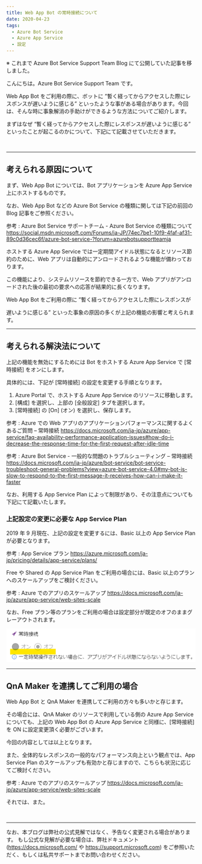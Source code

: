 ```yaml
---
title: Web App Bot の常時接続について
date: 2020-04-23
tags: 
  - Azure Bot Service
  - Azure App Service
  - 設定
---
```


※ これまで Azure Bot Service Support Team Blog にて公開していた記事を移しました。


こんにちは。Azure Bot Service Support Team です。

Web App Bot をご利用の際に、ボットに ”暫く経ってからアクセスした際にレスポンスが遅いように感じる” といったような事がある場合があります。今回は、そんな時に事象解消の手助けができるような方法についてご紹介します。

まずはなぜ “暫く経ってからアクセスした際にレスポンスが遅いように感じる” といったことが起こるのかについて、下記にて記載させていただきます。

<br />

---

## 考えられる原因について

まず、Web App Bot については、Bot アプリケーションを Azure App Service 上にホストするものです。

なお、Web App Bot などの Azure Bot Service の種類に関しては下記の前回の Blog 記事をご参照ください。

 
参考 : Azure Bot Service サポートチーム - Azure Bot Service の種類について
https://social.msdn.microsoft.com/Forums/ja-JP/74ec7be1-10f9-4faf-af31-89c0d36cec6f/azure-bot-service-?forum=azurebotsupportteamja


ホストする Azure App Service では一定期間アイドル状態になるとリソース節約のために、Web アプリは自動的にアンロードされるような機能が備わっております。

この機能により、システムリソースを節約できる一方で、Web アプリがアンロードされた後の最初の要求への応答が結果的に長くなります。
 
Web App Bot をご利用の際に ”暫く経ってからアクセスした際にレスポンスが

遅いように感じる” といった事象の原因の多くが上記の機能の影響と考えられます。

---

## 考えられる解決法について

上記の機能を無効にするためには Bot をホストする Azure App Service で [常時接続] をオンにします。

具体的には、下記が [常時接続] の設定を変更する手順となります。


1. Azure Portal で、ホストする Azure App Service のリソースに移動します。
2. [構成] を選択し、上部の [全般設定] タブを選択します。
3. [常時接続] の [On] (オン) を選択し、保存します。


参考 : Azure での Web アプリのアプリケーションパフォーマンスに関するよくあるご質問 – 常時接続
https://docs.microsoft.com/ja-jp/azure/app-service/faq-availability-performance-application-issues#how-do-i-decrease-the-response-time-for-the-first-request-after-idle-time


参考 : Azure Bot Service - 一般的な問題のトラブルシューティング – 常時接続
https://docs.microsoft.com/ja-jp/azure/bot-service/bot-service-troubleshoot-general-problems?view=azure-bot-service-4.0#my-bot-is-slow-to-respond-to-the-first-message-it-receives-how-can-i-make-it-faster
 

なお、利用する App Service Plan によって制限があり、その注意点についても下記にて記載いたします。


### 上記設定の変更に必要な App Service Plan

2019 年 9 月現在、上記の設定を変更するには、Basic 以上の App Service Plan が必要となります。

参考 : App Service プラン
https://azure.microsoft.com/ja-jp/pricing/details/app-service/plans/


Free や Shared の App Service Plan をご利用の場合には、Basic 以上のプランへのスケールアップをご検討ください。
 

参考 : Azure でのアプリのスケールアップ
https://docs.microsoft.com/ja-jp/azure/app-service/web-sites-scale


なお、Free プラン等のプランをご利用の場合は設定部分が既定のオフのままグレーアウトされます。

![lowplan](/articles/azure-bot-service/bot-alwayson/lowplan.png)

---

## QnA Maker を連携してご利用の場合

Web App Bot と QnA Maker を連携してご利用の方々も多いかと存じます。

その場合には、QnA Maker のリソースで利用している側の Azure App Service についても、上記の Web App Bot の Azure App Service と同様に、[常時接続] を ON に設定変更頂く必要がございます。


今回の内容としては以上となります。

また、全体的なレスポンスの一般的なパフォーマンス向上という観点では、App Service Plan のスケールアップも有効かと存じますので、こちらも状況に応じてご検討ください。 


参考 : Azure でのアプリのスケールアップ
https://docs.microsoft.com/ja-jp/azure/app-service/web-sites-scale


それでは、また。

<br />

---
なお、本ブログは弊社の公式見解ではなく、予告なく変更される場合があります。
もし公式な見解が必要な場合は、弊社ドキュメント (https://docs.microsoft.com/ や https://support.microsoft.com) をご参照いただく、もしくは私共サポートまでお問い合わせください。
